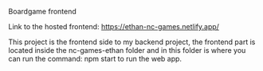 Boardgame frontend

Link to the hosted frontend: https://ethan-nc-games.netlify.app/

This project is the frontend side to my backend project, the frontend part is located inside the nc-games-ethan folder and in this folder is where you can run the command: npm start to run the web app.
